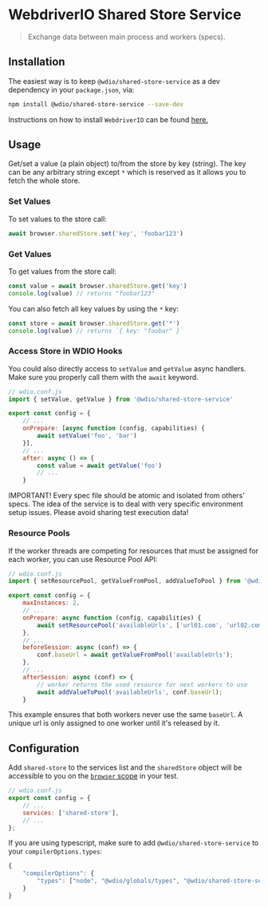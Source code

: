 WebdriverIO Shared Store Service
=========================

> Exchange data between main process and workers (specs).

## Installation

The easiest way is to keep `@wdio/shared-store-service` as a dev dependency in your `package.json`, via:

```sh
npm install @wdio/shared-store-service --save-dev
```

Instructions on how to install `WebdriverIO` can be found [here.](https://webdriver.io/docs/gettingstarted)

## Usage

Get/set a value (a plain object) to/from the store by key (string). The key can be any arbitrary string except `*` which is reserved as it allows you to fetch the whole store.

### Set Values

To set values to the store call:

```js
await browser.sharedStore.set('key', 'foobar123')
```

### Get Values

To get values from the store call:

```js
const value = await browser.sharedStore.get('key')
console.log(value) // returns "foobar123"
```

You can also fetch all key values by using the `*` key:

```js
const store = await browser.sharedStore.get('*')
console.log(value) // returns `{ key: "foobar" }`
```

### Access Store in WDIO Hooks

You could also directly access to `setValue` and `getValue` async handlers.
Make sure you properly call them with the `await` keyword.

```js
// wdio.conf.js
import { setValue, getValue } from '@wdio/shared-store-service'

export const config = {
    // ...
    onPrepare: [async function (config, capabilities) {
        await setValue('foo', 'bar')
    }],
    // ...
    after: async () => {
        const value = await getValue('foo')
        // ...
    }
```

IMPORTANT! Every spec file should be atomic and isolated from others' specs.
The idea of the service is to deal with very specific environment setup issues.
Please avoid sharing test execution data!

### Resource Pools

If the worker threads are competing for resources that must be assigned for each worker, you can use Resource Pool API:

```js
// wdio.conf.js
import { setResourcePool, getValueFromPool, addValueToPool } from '@wdio/shared-store-service'

export const config = {
    maxInstances: 2,
    // ...
    onPrepare: async function (config, capabilities) {
        await setResourcePool('availableUrls', ['url01.com', 'url02.com'])
    },
    // ...
    beforeSession: async (conf) => {
        conf.baseUrl = await getValueFromPool('availableUrls');
    },
    // ...
    afterSession: async (conf) => {
        // worker returns the used resource for next workers to use
        await addValueToPool('availableUrls', conf.baseUrl);
    }
```

This example ensures that both workers never use the same `baseUrl`. A unique url is only assigned to one worker until it's released by it.

## Configuration

Add `shared-store` to the services list and the `sharedStore` object will be accessible to you on the [`browser` scope](https://webdriver.io/docs/api/browser) in your test.

```js
// wdio.conf.js
export const config = {
    // ...
    services: ['shared-store'],
    // ...
};
```

If you are using typescript, make sure to add `@wdio/shared-store-service` to your `compilerOptions.types`:

```js
{
    "compilerOptions": {
        "types": ["node", "@wdio/globals/types", "@wdio/shared-store-service"],
    }
}
```
